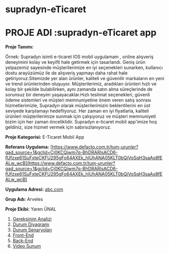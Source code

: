 # supradyn-eTicaret
# PROJE ADI :supradyn-eTicaret app

**Proje Tanımı:** 

Örnek: Supradyn isimli e-ticaret IOS mobil uygulamam , online alışveriş deneyimini kolay ve keyifli hale getirmek için tasarlandı. Geniş ürün yelpazemiz sayesinde müşterilerimize en iyi seçenekleri sunarken, kullanıcı dostu arayüzümüz ile de alışveriş yapmayı daha rahat hale getiriyoruz.Sitemizde yer alan ürünler, kaliteli ve güvenilir markaların en yeni ve trend ürünlerinden oluşuyor. Müşterilerimiz, aradıkları ürünleri hızlı ve kolay bir şekilde bulabilirken, aynı zamanda satın alma süreçlerinde de sorunsuz bir deneyim yaşayacaklar.Hızlı teslimat seçenekleri, güvenli ödeme sistemleri ve müşteri memnuniyetine önem veren satış sonrası hizmetlerimizle, Supradyn olarak müşterilerimizin beklentilerini en üst seviyede karşılamayı hedefliyoruz. Her zaman en iyi fiyatlarla, kaliteli ürünleri müşterilerimize sunmak için çalışıyoruz ve müşteri memnuniyeti bizim için her zaman önceliklidir. Supradyn e-ticaret mobil app'imize hoş geldiniz, size hizmet vermek için sabırsızlanıyoruz.

**Proje Kategorisi:** E-Ticaret Mobil App

**Referans Uygulama:** [https://www.defacto.com.tr/tum-urunler?gad_source=1&gclid=Cj0KCQjwm7q-BhDRARIsACD6-fUfzxe61SuFxteCKFU295gFo64AXEk_hIUhANA05KLT0bQjVoSqH3saAs8fEALw_wcB](https://www.defacto.com.tr/tum-urunler?gad_source=1&gclid=Cj0KCQjwm7q-BhDRARIsACD6-fUfzxe61SuFxteCKFU295gFo64AXEk_hIUhANA05KLT0bQjVoSqH3saAs8fEALw_wcB)

**Uygulama Adresi:** [abc.com](abc.com)

**Grup Adı:** Arveles

**Proje Ekibi:** Yaren ÜNAL

1. [Gereksinim Analizi](Gereksinim-Analizi.md)
2. [Durum Diyagramı](Durum-Diyagramı.md)
3. [Durum Senaryoları](Durum-Senaryoları.md)
4. [Front-End](Front-End.md)
5. [Back-End](Back-End.md)
6. [Video Sunum](Sunum.md)
